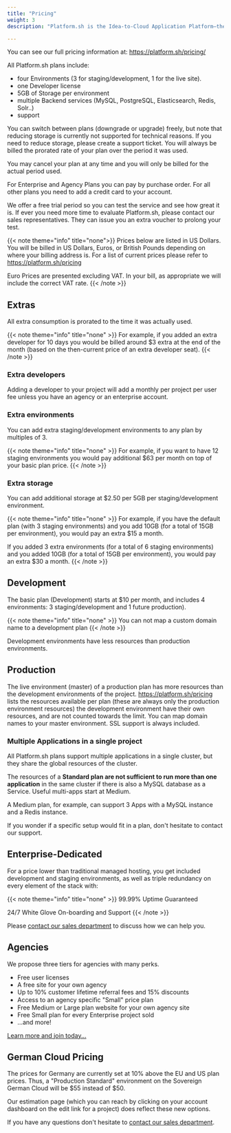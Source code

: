 ```yaml
---
title: "Pricing"
weight: 3
description: "Platform.sh is the Idea-to-Cloud Application Platform—the end to end solution to develop and deploy web apps and sites. We offer a free trial period so you can test the service and see how great it is.<br><br>You can view all information about our product pricing on our <a href=\"https://platform.sh/pricing/\">website</a>."

---
```


You can see our full pricing information at: https://platform.sh/pricing/

All Platform.sh plans include:

* four Environments (3 for staging/development, 1 for the live site).
* one Developer license
* 5GB of Storage per environment
* multiple Backend services (MySQL, PostgreSQL, Elasticsearch, Redis, Solr..)
* support

You can switch between plans (downgrade or upgrade) freely, but note that reducing storage is currently not supported for technical reasons. If you need to reduce storage, please create a support ticket. You will always be billed the prorated rate of your plan over the period it was used.

You may cancel your plan at any time and you will only be billed for the actual period used.

For Enterprise and Agency Plans you can pay by purchase order. For all other plans you need to add a credit card to your account.

We offer a free trial period so you can test the service and see how great it is. If ever you need more time to evaluate Platform.sh, please contact our sales representatives. They can issue you an extra voucher to prolong your test.

{{< note theme="info" title="none">}}
Prices below are listed in US Dollars.  You will be billed in US Dollars, Euros, or British Pounds depending on where your billing address is. For a list of current prices please refer to https://platform.sh/pricing

Euro Prices are presented excluding VAT.  In your bill, as appropriate we will include the correct VAT rate.
{{< /note >}}

## Extras

All extra consumption is prorated to the time it was actually used.

{{< note theme="info" title="none" >}}
For example, if you added an extra developer for 10 days you would be billed around $3 extra at the end of the month (based on the then-current price of an extra developer seat).
{{< /note >}}

### Extra developers

Adding a developer to your project will add a monthly per project per user fee unless you have an agency or an enterprise account.

### Extra environments

You can add extra staging/development environments to any plan by multiples of 3.

{{< note theme="info" title="none" >}}
For example, if you want to have 12 staging environments you would pay additional $63 per month on top of your basic plan price.
{{< /note >}}

### Extra storage

You can add additional storage at $2.50 per 5GB  per staging/development environment.

{{< note theme="info" title="none" >}}
For example, if you have the default plan (with 3 staging environments) and you add 10GB (for a total of 15GB per environment), you would pay an extra $15 a month.

If you added 3 extra environments (for a total of 6 staging environments) and you added 10GB (for a total of 15GB per environment), you would pay an extra $30 a month.
{{< /note >}}

## Development

The basic plan (Development) starts at $10 per month, and includes 4 environments: 3 staging/development and 1 future production).

{{< note theme="info" title="none" >}}
You can not map a custom domain name to a development plan
{{< /note >}}

Development environments have less resources than production environments.

## Production

The live environment (master) of a production plan has more resources than the development environments of the project. https://platform.sh/pricing lists the resources available per plan (these are always only the production environment resources) the development environment have their own resources, and are not counted towards the limit.
You can map domain names to your master environment. SSL support is always included.


### Multiple Applications in a single project

All Platform.sh plans support multiple applications in a single cluster, but they share the global resources of the cluster.

The resources of a **Standard plan are not sufficient to run more than one application** in the same cluster if there is also a MySQL database as a Service. Useful multi-apps start at Medium.

A Medium plan, for example, can support 3 Apps with a MySQL instance and a Redis instance.

If you wonder if a specific setup would fit in a plan, don't hesitate to contact our support.

## Enterprise-Dedicated

For a price lower than traditional managed hosting, you get included development and staging environments, as well as triple redundancy on every element of the stack with:

{{< note theme="info" title="none" >}}
99.99% Uptime Guaranteed

24/7 White Glove On-boarding and Support
{{< /note >}}

Please [contact our sales department](https://platform.sh/contact/) to discuss how we can help you.

## Agencies

We propose three tiers for agencies with many perks.

* Free user licenses
* A free site for your own agency
* Up to 10% customer lifetime referral fees and 15% discounts
* Access to an agency speciﬁc "Small" price plan
* Free Medium or Large plan website for your own agency site
* Free Small plan for every Enterprise project sold
* &hellip;and more!

[Learn more and join today...](https://platform.sh/solutions/agency)

## German Cloud Pricing


The prices for Germany are currently set at 10% above the EU and US plan prices. Thus, a "Production Standard" environment on the Sovereign German Cloud will be $55 instead of $50.

Our estimation page (which you can reach by clicking on your account dashboard on the edit link for a project) does reflect these new options.

If you have any questions don't hesitate to [contact our sales department](https://platform.sh/contact/).
